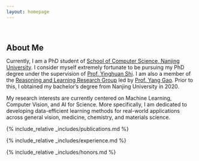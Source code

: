 ```yaml
---
layout: homepage
---
```


<h1 id="about-me"></h1>

<h2 style="margin: 60px 0px 10px;">About Me</h2>

Currently, I am a PhD student of [School of Computer Science, Nanjing University](https://cs.nju.edu.cn/main.htm). I consider myself extremely fortunate to be pursuing my PhD degree under the supervision of [Prof. Yinghuan Shi](https://cs.nju.edu.cn/shiyh/index.htm). I am also a member of the [Reasoning and Learning Research Group](https://cs.nju.edu.cn/rl/) led by [Prof. Yang Gao](https://cs.nju.edu.cn/gaoyang/). Prior to this, I obtained my bachelor’s degree from Nanjing University in 2020.

My research interests are currently centered on Machine Learning, Computer Vision, and AI for Science. More specifically, I am dedicated to developing data-efficient learning methods for real-world applications across general vision, medicine, chemistry, and materials science.


<!-- {% include_relative _includes/news.md %} -->

{% include_relative _includes/publications.md %}

{% include_relative _includes/experience.md %}

{% include_relative _includes/honors.md %}
